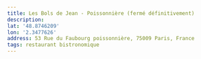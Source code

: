 ```yaml
---
title: Les Bols de Jean - Poissonnière (fermé définitivement)
description: 
lat: '48.8746209'
lon: '2.3477626'
address: 53 Rue du Faubourg poissonnière, 75009 Paris, France
tags: restaurant bistronomique
---
```

